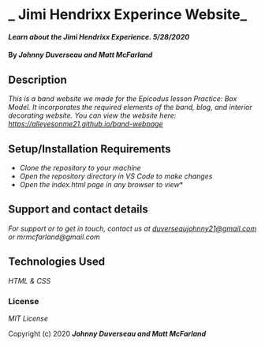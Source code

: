 
# _ Jimi Hendrixx Experince Website_

#### _Learn about the Jimi Hendrixx Experience. 5/28/2020_

#### By _**Johnny Duverseau and Matt McFarland**_

## Description

_This is a band website we made for the Epicodus lesson Practice: Box Model. It incorporates the required elements of the band, blog, and interior decorating website. You can view the website here: https://alleyesonme21.github.io/band-webpage_

## Setup/Installation Requirements

* _Clone the repository to your machine_
* _Open the repository directory in VS Code to make changes_
* _Open the index.html page in any browser to view_*

## Support and contact details

_For support or to get in touch, contact us at duverseaujohnny21@gmail.com or mrmcfarland@gmail.com_

## Technologies Used

_HTML & CSS_

### License

*MIT License*

Copyright (c) 2020 **_Johnny Duverseau and Matt McFarland_**